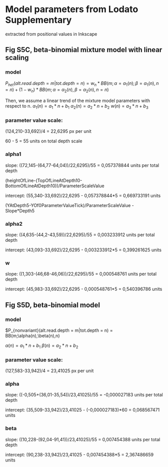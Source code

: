 # Model parameters from Lodato Supplementary

extracted from positional values in Inkscape

## Fig S5C, beta-binomial mixture model with linear scaling

### model

$P_{het}(alt.read.depth = m|tot.depth = n) = w_n*BB(m;\alpha = \alpha_1(n); \beta = \alpha_1(n), n = n) + (1 - w_n)*BB(m; \alpha = \alpha_2(n), \beta = \alpha_2(n), n = n)$

Then, we assume a linear trend of the mixture model parameters with respect to n.
$\alpha_1(n) = a_1*n + b_1$
$\alpha_2(n) = a_2*n + b_2$
$w(n) = a_3*n + b_3$

### parameter value scale:

(124,210-33,692)/4 = 22,6295 px per unit

60 - 5 = 55 units on total depth scale

### alpha1

slope: ((72,145-(64,77-64,04))/22,6295)/55 = 0,057378844 units per total depth

(heightOfLine-(TopOfLineAtDepth10-BottomOfLineAtDepth10))/ParameterScaleValue

intercept: (55,340-33,692)/22,6295 - 0,057378844*5 = 0,669733191 units

(YAtDepth5-YOf0ParameterValueTick)/ParameterScaleValue - Slope*Depth5

### alpha2

slope: ((4,635-(44,2-43,59))/22,6295)/55 = 0,003233912 units per total depth

intercept: (43,093-33,692)/22,6295 - 0,003233912*5 = 0,399261625 units

### w

slope: ((1,303-(46,68-46,06))/22,6295)/55 = 0,000548761 units per total depth

intercept: (45,983-33,692)/22,6295 - 0,000548761*5 = 0,540396786 units


## Fig S5D, beta-binomial model

### model

$P_{nonvariant}(alt.read.depth = m|tot.depth = n) = BB(m;\alpha(n),\beta(n),n)

$\alpha(n) = a_1*n + b_1$
$\beta(n) = a_2*n + b_2$

### parameter value scale:

(127,583-33,942)/4 = 23,41025 px per unit

### alpha

slope: ((-0,505+(36,01-35,54))/23,41025)/55 = -0,000027183 units per total depth

intercept: (35,509-33,942)/23,41025 - (-0,000027183)*60 = 0,068567471 units

### beta

slope: ((10,228-(92,04-91,41))/23,41025)/55 = 0,007454388 units per total depth

intercept: (90,238-33,942)/23,41025 - 0,007454388*5 = 2,367486659 units
